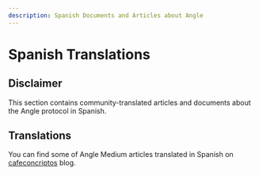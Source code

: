 ```yaml
---
description: Spanish Documents and Articles about Angle
---
```


# Spanish Translations

## Disclaimer

This section contains community-translated articles and documents about the Angle protocol in Spanish.

## Translations

You can find some of Angle Medium articles translated in Spanish on [cafeconcriptos](https://www.cafeconcriptos.com/tag/angle-protocol/) blog.
